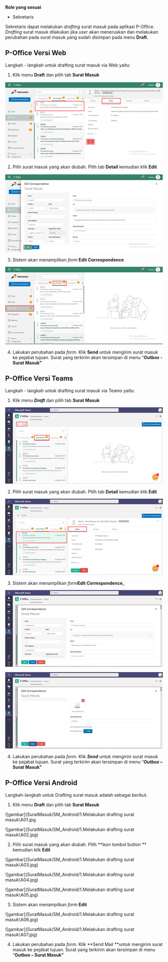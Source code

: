 **Role yang sesuai**

- Sekretaris

Sekretaris dapat melakukan _drafting_ surat masuk pada aplikasi P-Office. _Drafting_ surat masuk dilakukan jika _user_ akan meneruskan dan melakukan perubahan pada surat masuk yang sudah disimpan pada menu **Draft.**


## **P-Office Versi Web**

Langkah - langkah untuk drafting surat masuk via Web yaitu:

1.    Klik menu **Draft** dan pilih tab **Surat Masuk**

![gambar](SuratMasuk/SM_Web/SM06.png)

2.    Pilih surat masuk yang akan diubah. Pilih tab **Detail** kemudian klik **Edit**

![gambar](SuratMasuk/SM_Web/SM07.png)

3.    Sistem akan menampilkan _form_ **Edit Correspondence**

![gambar](SuratMasuk/SM_Web/SM08.png)

4.	  Lakukan perubahan pada _form_. Klik **Send** untuk mengirim surat masuk ke pejabat tujuan. Surat yang terkirim akan tersimpan di menu "**Outbox - Surat Masuk"**


## **P-Office Versi Teams**

Langkah - langkah untuk drafting surat masuk via Teams yaitu:


1. Klik menu _**Draft**_ dan pilih tab **Surat Masuk**

![gambar](SuratMasuk/SM_Teams/SM06.png)

2. Pilih surat masuk yang akan diubah. Pilih tab **Detail** kemudian klik **Edit**

![gambar](SuratMasuk/SM_Teams/SM07.png)

3. Sistem akan menampilkan _form_**Edit Correspondence**_

![gambar](SuratMasuk/SM_Teams/SM08.png)

![gambar](SuratMasuk/SM_Teams/SM09.png)

4. Lakukan perubahan pada _form_. Klik _**Send**_ untuk mengirim surat masuk ke pejabat tujuan. Surat yang terkirim akan tersimpan di menu “**_Outbox_ – Surat Masuk”**


## **P-Office Versi Android**

Langkah-langkah untuk Drafting surat masuk adalah sebagai berikut.

1. Klik menu **Draft** dan pilih tab **Surat Masuk**

![gambar](SuratMasuk/SM_Android/1.Melakukan drafting surat masuk\A01.jpg
  
![gambar](SuratMasuk/SM_Android/1.Melakukan drafting surat masuk\A02.jpg)

2. Pilih surat masuk yang akan diubah. Pilih **ikon tombol button ** kemudian klik **Edit**

![gambar](SuratMasuk/SM_Android/1.Melakukan drafting surat masuk\A03.jpg)

![gambar](SuratMasuk/SM_Android/1.Melakukan drafting surat masuk\A04.jpg)

![gambar](SuratMasuk/SM_Android/1.Melakukan drafting surat masuk\A05.jpg)

3. Sistem akan menampilkan _form_ **Edit**

![gambar](SuratMasuk/SM_Android/1.Melakukan drafting surat masuk\A06.jpg)

![gambar](SuratMasuk/SM_Android/1.Melakukan drafting surat masuk\A07.jpg)


4. Lakukan perubahan pada _form_. Klik **Send Mail **untuk mengirim surat masuk ke pejabat tujuan. Surat yang terkirim akan tersimpan di menu “**Outbox – Surat Masuk”**
